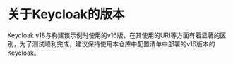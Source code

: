 # 关于Keycloak的版本
Keycloak v18与构建该示例时使用的v16版，在其使用的URI等方面有着显著的区别，为了测试顺利完成，建议保持使用本仓库中配置清单中部署的v16版本的Keycloak。
